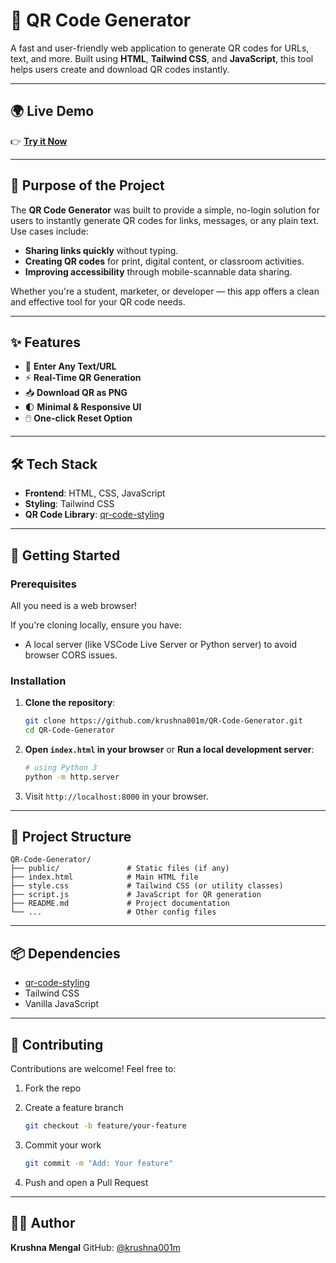 
# 🔳 QR Code Generator

A fast and user-friendly web application to generate QR codes for URLs, text, and more. Built using **HTML**, **Tailwind CSS**, and **JavaScript**, this tool helps users create and download QR codes instantly.

---

## 🌍 Live Demo

👉 [**Try it Now**](https://krushna001m.github.io/QR-Code-Generator/)

---

## 🎯 Purpose of the Project

The **QR Code Generator** was built to provide a simple, no-login solution for users to instantly generate QR codes for links, messages, or any plain text. Use cases include:

* **Sharing links quickly** without typing.
* **Creating QR codes** for print, digital content, or classroom activities.
* **Improving accessibility** through mobile-scannable data sharing.

Whether you're a student, marketer, or developer — this app offers a clean and effective tool for your QR code needs.

---

## ✨ Features

* 🔗 **Enter Any Text/URL**
* ⚡ **Real-Time QR Generation**
* 📥 **Download QR as PNG**
* 🌓 **Minimal & Responsive UI**
* 🖱️ **One-click Reset Option**

---

## 🛠️ Tech Stack

* **Frontend**: HTML, CSS, JavaScript
* **Styling**: Tailwind CSS
* **QR Code Library**: [qr-code-styling](https://github.com/kozakdenys/qr-code-styling)

---

## 🚀 Getting Started

### Prerequisites

All you need is a web browser!

If you're cloning locally, ensure you have:

* A local server (like VSCode Live Server or Python server) to avoid browser CORS issues.

### Installation

1. **Clone the repository**:

   ```bash
   git clone https://github.com/krushna001m/QR-Code-Generator.git
   cd QR-Code-Generator
   ```

2. **Open `index.html` in your browser**
   or
   **Run a local development server**:

   ```bash
   # using Python 3
   python -m http.server
   ```

3. Visit `http://localhost:8000` in your browser.

---

## 📁 Project Structure

```plaintext
QR-Code-Generator/
├── public/               # Static files (if any)
├── index.html            # Main HTML file
├── style.css             # Tailwind CSS (or utility classes)
├── script.js             # JavaScript for QR generation
├── README.md             # Project documentation
└── ...                   # Other config files
```

---

## 📦 Dependencies

* [qr-code-styling](https://github.com/kozakdenys/qr-code-styling)
* Tailwind CSS
* Vanilla JavaScript

---

## 🤝 Contributing

Contributions are welcome! Feel free to:

1. Fork the repo

2. Create a feature branch

   ```bash
   git checkout -b feature/your-feature
   ```

3. Commit your work

   ```bash
   git commit -m "Add: Your feature"
   ```

4. Push and open a Pull Request

---

## 👨‍💻 Author

**Krushna Mengal**
GitHub: [@krushna001m](https://github.com/krushna001m)


